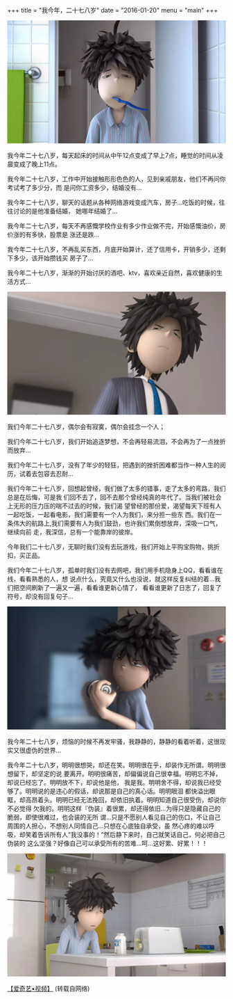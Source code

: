 +++
title = "我今年，二十七八岁"
date = "2016-01-20"
menu = "main"
+++

![](/images/post/20160120170100.webp)   

我今年二十七八岁，每天起床的时间从中午12点变成了早上7点，睡觉的时间从凌晨变成了晚上11点。  

我今年二十七八岁，工作中开始接触形形色色的人，见到亲戚朋友，他们不再问你考试考了多少分，而
是问你工资多少，结婚没有...
<!--more-->
我今年二十七八岁，聊天的话题从各种网络游戏变成汽车，房子…吃饭的时候，往往讨论的是他准备结婚，
她哪年结婚了…

我今年二十七八岁，每天不再感慨学校作业有多少作业做不完，开始感慨油价，房价涨的有多快，股票是
涨还是跌…

我今年二十七八岁，不再乱买东西，月底开始算计，还了信用卡，开销多少，还剩下多少，该开始攒钱买
房子了…

我今年二十七八岁，渐渐的开始讨厌的酒吧、ktv，喜欢亲近自然，喜欢健康的生活方式…

![](/images/post/20160120170102.webp)   

我们今年二十七八岁，偶尔会有寂寞，偶尔会挂念一个人；

我们今年二十七八岁，我们开始追逐梦想，不会再轻易流泪，不会再为了一点挫折而放弃…

我们今年二十七八岁，没有了年少的轻狂，把遇到的挫折困难都当作一种人生的阅历，试着去包容去忍耐…

我们今年二十七八岁，回想起曾经，我们做了太多的错事，走了太多的弯路，我们总是在后悔，可是我
们回不去了，回不去那个曾经纯真的年代了。当我们被社会上无形的压力压的喘不过去的时候，我们渴
望曾经的那份爱，渴望每天下班有人一起吃饭，一起看电影，我们需要有一个人为我们，来分担一些东
西。我们在一条伟大的航路上,我们需要有人为我们鼓劲，也许我们累倒想放弃，深吸一口气，继续向前
走，我深信，总有一个能靠岸的彼岸。

今年我们二十七八岁，无聊时我们没有去玩游戏，我们开始上平购宝购物，挑折扣，买正品。

我们今年二十七八岁，孤单时我们没有去网吧，我们用手机隐身上QQ，看看谁在线，看看熟悉的人，想
说点什么，究竟又什么也没说，就这样反复纠结的着…我们把空间刷新了一遍又一遍，看看谁更新心情了，
看看谁更新了日志了，回复了符号，却没有回复句子…

![](/images/post/20160120170103.webp)

我今年二十七八岁，烦恼的时候不再发牢骚，我静静的，静静的看着听着，这很现实又很虚伪的世界…

我今年二十七八岁，明明很想哭，却还在笑。明明很在乎，却装作无所谓。明明很想留下，却坚定的说
要离开。明明很痛苦，却偏偏说自己很幸福。明明忘不掉，却说已经忘了。明明放不下，却说他是他，
我是我。明明舍不得，却说我已经受够了。明明说的是违心的假话，却说那是自己的真心话。明明眼泪
都快溢出眼眶，却高昂着头。明明已经无法挽回，却依旧执着。明明知道自己很受伤，却说你不必觉得
欠我的。明明这样『伪装』着很累，却还得依旧…为得只是隐藏自己的脆弱，即使很难过，也会装的无所
谓…只是不愿别人看见自己的伤口，不让自己周围的人担心，不想别人同情自己…只想在心底独自承受，虽
然心疼的难以呼吸，却笑着告诉所有人“我没事的！”然后静下来时，自己就笑话自己，何必把自己伪装的
这么坚强？好像自己可以承受所有的苦难…呵…这好累、好累！！！

![](/images/post/20160120170101.webp)   

[【爱奇艺&bull;视频】](http://www.iqiyi.com/w_19rrbsyvtp.html "我今年二十七八岁")
(转载自网络)
